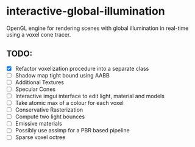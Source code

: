 # interactive-global-illumination
OpenGL engine for rendering scenes with global illumination in real-time using a voxel cone tracer.

## TODO:
- [x] Refactor voxelization procedure into a separate class
- [ ] Shadow map tight bound using AABB
- [ ] Additional Textures
- [ ] Specular Cones
- [ ] Interactive imgui interface to edit light, material and models
- [ ] Take atomic max of a colour for each voxel
- [ ] Conservative Rasterization
- [ ] Compute two light bounces
- [ ] Emissive materials
- [ ] Possibly use assimp for a PBR based pipeline
- [ ] Sparse voxel octree
